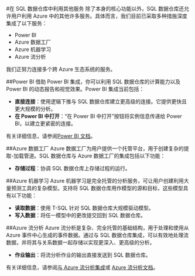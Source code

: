 <properties
   pageTitle="使用 SQL 数据仓库构建集成解决方案 | Azure"
   description="用于集成 SQL 数据仓库的工具以及提供相应解决方案的合作伙伴。"
   services="sql-data-warehouse"
   documentationCenter="NA"
   authors="lodipalm"
   manager="barbkess"
   editor=""/>

<tags
   ms.service="sql-data-warehouse"
   ms.date="09/22/2015"
   wacn.date="01/20/2016"/>

#在 SQL 数据仓库中利用其他服务
除了本身的核心功能以外，SQL 数据仓库还允许用户利用 Azure 中的其他许多服务。具体而言，我们目前已采取多种措施深度集成了以下服务：

+ Power BI
+ Azure 数据工厂
+ Azure 机器学习
+ Azure 流分析

我们正努力连接多个跨 Azure 生态系统的服务。

##Power BI
借助 Power BI 集成，你可以利用 SQL 数据仓库的计算能力以及 Power BI 的动态报告和视觉效果。Power BI 集成当前包括：

+ **直接连接**：使用逻辑下推与 SQL 数据仓库建立更高级的连接。它提供更快且更大规模的分析。
+ **在 Power BI 中打开**：“在 Power BI 中打开”按钮将实例信息传递给 Power BI，以建立更紧密的连接。 

有关详细信息，请参阅[Power BI 文档](http://blogs.msdn.com/b/powerbi/archive/2015/06/24/exploring-azure-sql-data-warehouse-with-power-bi.aspx)。

##Azure 数据工厂
Azure 数据工厂为用户提供一个托管平台，用于创建复杂的提取-加载管道。SQL 数据仓库与 Azure 数据工厂的集成包括以下功能：

+ **存储过程**：协调 SQL 数据仓库上存储过程的运行。
 

##Azure 机器学习
Azure 机器学习是完全托管的分析服务，可让用户创建利用大量预测工具的复杂模型。支持将 SQL 数据仓库用作模型的源和目标，这些模型具有以下功能：

+ **读取数据**：使用 T-SQL 针对 SQL 数据仓库大规模驱动模型。 
+ **写入数据**：将任一模型中的更改提交回到 SQL 数据仓库。


##Azure 流分析
Azure 流分析是复杂、完全托管的基础结构，用于处理和使用从 Azure 事件中心生成的事件数据。通过与 SQL 数据仓库集成，可以有效地处理流数据，并将其与关系数据一起存储以实现更深入、更高级的分析。

+ **作业输出**：将流分析作业的输出直接发送到 SQL 数据仓库。

有关详细信息，请参阅[与 Azure 流分析集成](/documentation/articles/sql-data-warehouse-integrate-azure-stream-analytics)或 [Azure 流分析文档](/documentation/services/stream-analytics)。

<!--Image references-->

<!--Article references-->
[development overview]: /documentation/articles/sql-data-warehouse-overview-develop

[Azure Data Factory]: /documentation/articles/sql-data-warehouse-integrate-azure-data-factory
[Azure Machine Learning]: /documentation/articles/sql-data-warehouse-integrate-azure-machine-learning
[Azure Stream Analytics]: /documentation/articles/sql-data-warehouse-integrate-azure-stream-analytics
[Power BI]: /documentation/articles/sql-data-warehouse-integrate-power-bi
[Partners]: /documentation/articles/sql-data-warehouse-integrate-solution-partners

<!--MSDN references-->

<!--Other Web references-->

<!---HONumber=Mooncake_1207_2015-->

